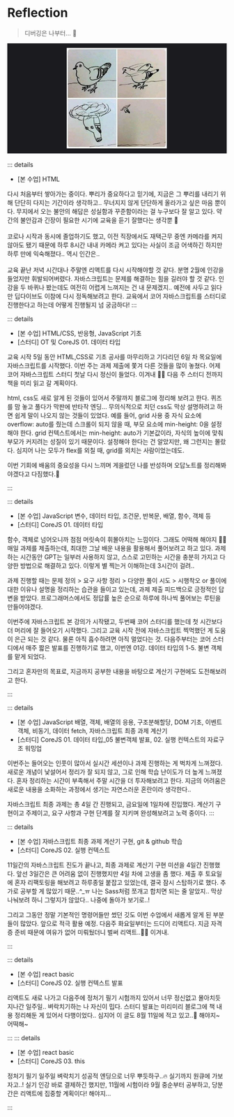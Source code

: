 # Reflection

> 디버깅은 나부터... 🔫<br>

![모가지로날아보자](./images/reflection.jpg)

::: details <Badge type="tip" text="Week 1" /> <Badge type="info" text="🗓️ 25.07.03-25.07.04" />

- [본 수업] HTML

다시 처음부터 쌓아가는 중이다. 뿌리가 중요하다고 믿기에, 지금은 그 뿌리를 내리기 위해 단단히 다지는 기간이라 생각하고..
무너지지 않게 단단하게 올라가고 싶은 마음 뿐이다. 무지에서 오는 불안의 해답은 성실함과 꾸준함이라는 걸 누구보다 잘 알고 있다. 약간의 불안감과 긴장이 필요한 시기에 교육을 듣기 잘했다는 생각뿐 💭 <br><br>
코로나 시작과 동시에 졸업하기도 했고, 이전 직장에서도 재택근무 중엔 카메라를 켜지 않아도 됐기 때문에 하루 8시간 내내 카메라 켜고 있다는 사실이 조금 어색하긴 하지만 하루 만에 익숙해졌다.. 역시 인간은..<br><br>
교육 끝난 저녁 시간대나 주말엔 리액트를 다시 시작해야할 것 같다. 분명 2월에 인강을 들었지만 휘발되어버렸다.
자바스크립트는 문제를 해결하는 힘을 길러야 할 것 같다. 인강을 두 바퀴나 봤는데도 여전히 어렵게 느껴지는 건 내 문제겠지.. 예전에 사두고 읽다만 딥다이브도 이참에 다시 정독해보려고 한다. 교육에서 코어 자바스크립트를 스터디로 진행한다고 하는데 어떻게 진행될지 넘 궁금하다!
:::

::: details <Badge type="tip" text="Week 2" /><Badge type="info" text="🗓️ 25.07.07-25.07.11" />

- [본 수업] HTML/CSS, 반응형, JavaScript 기초
- [스터디] OT 및 CoreJS 01. 데이터 타입

교육 시작 5일 동안 HTML,CSS로 기초 공사를 마무리하고 기다리던 6일 차 목요일에 자바스크립트를 시작했다. 이번 주는 과제 제출에 쫓겨 다른 것들을 많이 놓쳤다. 어제 코어 자바스크립트 스터디 첫날 다시 정신이 들었다. 이겨내 🙂🔫 다음 주 스터디 전까지 책을 미리 읽고 갈 계획이다.

html, css도 새로 알게 된 것들이 있어서 주말까지 블로그에 정리해 보려고 한다. 퀴즈를 맘 놓고 풀다가 막판에 반타작 엔딩... 무의식적으로 치던 css도 막상 설명하려고 하면 쉽게 말이 나오지 않는 것들이 있었다. 예를 들어, grid 사용 중 자식 요소에 overflow: auto를 줬는데 스크롤이 되지 않을 때, 부모 요소에 min-height: 0을 설정해야 한다. grid 컨텍스트에서는 min-height: auto가 기본값이라, 자식의 높이에 맞춰 부모가 커지려는 성질이 있기 때문이다. 설정해야 한다는 건 알았지만, 왜 그런지는 몰랐다. 심지어 나는 모두가 flex를 외칠 때, grid를 외치는 사람이었는데도.

이번 기회에 배움의 중요성을 다시 느끼며 게을렀던 나를 반성하며 오답노트를 정리해봐야겠다고 다짐했다.💭

:::

::: details <Badge type="tip" text="Week 3" /><Badge type="info" text="🗓️ 25.07.14-25.07.18" />

- [본 수업] JavaScript 변수, 데이터 타입, 조건문, 반복문, 배열, 함수, 객체 등
- [스터디] CoreJS 01. 데이터 타입

함수, 객체로 넘어오니까 점점 머릿속이 휘몰아치는 느낌이다. 그래도 어떡해 해야지 🙂🔫 매일 과제를 제출하는데, 최대한 그날 배운 내용을 활용해서 풀어보려고 하고 있다. 과제하는 시간동안 GPT는 일부러 사용하지 않고, 스스로 고민하는 시간을 충분히 가지고 다양한 방법으로 해결하고 있다. 이렇게 별 찍는거 이해하는데 3시간이 걸려..

과제 진행할 때는 문제 정의 > 요구 사항 정리 > 다양한 풀이 시도 > 시행착오 or 풀이에 대한 이유나 설명을 정리하는 습관을 들이고 있는데, 과제 제출 피드백으로 긍정적인 답변을 받았다. 프로그래머스에서도 정답률 높은 순으로 하루에 하나씩 풀어보는 루틴을 만들어야겠다.

이번주에 자바스크립트 본 강의가 시작됐고, 두번째 코어 스터디를 했는데 첫 시간보다 더 머리에 잘 들어오기 시작했다. 그리고 교육 시작 전에 자바스크립트 찍먹했던 게 도움이 은근 되는 것 같다. 물론 아직 흡수하려면 아직 멀었다는 것. 다음주부터는 코어 스터디에서 매주 짧은 발표를 진행하기로 했고, 이번엔 01강. 데이터 타입의 1-5. 불변 객체를 맡게 되었다.

그리고 혼자만의 목표로, 지금까지 공부한 내용을 바탕으로 계산기 구현에도 도전해보려고 한다.

:::

::: details <Badge type="tip" text="Week 4" /><Badge type="info" text="🗓️ 25.07.21-25.07.25" />

- [본 수업] JavaScript 배열, 객체, 배열의 응용, 구조분해할당, DOM 기초, 이벤트 객체, 비동기, 데이터 fetch, 자바스크립트 최종 과제 계산기
- [스터디] CoreJS 01. 데이터 타입\_05 불변객체 발표, 02. 실행 컨텍스트의 자료구조 워밍업

이번주는 들어오는 인풋이 많아서 실시간 세션이나 과제 진행하는 게 벅차게 느껴졌다. 새로운 개념이 낯설어서 정리가 잘 되지 않고, 그로 인해 학습 난이도가 더 높게 느껴졌다. 혼자 정리하는 시간이 부족해서 주말 시간을 더 투자해보려고 한다. 지금의 어려움은 새로운 내용을 소화하는 과정에서 생기는 자연스러운 혼란이라 생각한다..

자바스크립트 최종 과제는 총 4일 간 진행되고, 금요일에 1일차에 진입했다. 계산기 구현이고 주제이고, 요구 사항과 구현 단계를 잘 지키며 완성해보려고 노력 중이다.
:::

::: details <Badge type="tip" text="Week 5" /><Badge type="info" text="🗓️ 25.07.28-25.08.01" />

- [본 수업] 자바스크립트 최종 과제 계산기 구현, git & github 학습
- [스터디] CoreJS 02. 실행 컨텍스트

11일간의 자바스크립트 진도가 끝나고, 최종 과제로 계산기 구현 미션을 4일간 진행했다. 앞선 3일간은 큰 어려움 없이 진행했지만 4일 차에 고생을 좀 했다. 제출 후 토요일에 혼자 리팩토링을 해보려고 하루종일 붙잡고 있었는데, 결국 잠시 스탑하기로 했다. 추가로 공부할 게 많았기 때문..^\_ㅠ 나는 Sass처럼 쪼개고 합치면 되는 줄 알았지.. 막상 나눠보려 하니 그렇지가 않았다.. 나중에 돌아가 보기로..!

그리고 그동안 정말 기본적인 명령어들만 썼던 깃도 이번 수업에서 새롭게 알게 된 부분들이 많았다. 앞으로 적극 활용 예정. 다음주 화요일부터는 드디어 리액트다. 지금 자격증 준비 때문에 여유가 없어 미뤄뒀더니 벌써 리액트..😵‍💫 이겨내.

:::

::: details <Badge type="tip" text="Week 6" /><Badge type="info" text="🗓️ 25.08.04-25.08.08" />

- [본 수업] react basic
- [스터디] CoreJS 02. 실행 컨텍스트 발표

리액트도 새로 나가고 다음주에 정처기 필기 시험까지 있어서 너무 정신없고 몰아치듯 지나간 일주일.. 벼락치기하는 나 자신이 밉다. 스터디 발표는 미리미리 블로그에 책 내용 정리해둔 게 있어서 다행이었다.. 심지어 이 글도 8월 11일에 적고 있고..🫨 해야지~ 어떡해~

:::
::: details <Badge type="tip" text="Week 7" /><Badge type="info" text="🗓️ 25.08.11-25.08.15" />

- [본 수업] react basic
- [스터디] CoreJS 03. this

정처기 필기 일주일 벼락치기 성공적 엔딩으로 너무 뿌듯하구..🔥 실기까지 원큐에 가보자고..! 실기 인강 바로 결제하긴 했지만, 11월에 시험이라 9월 중순부터 공부하고, 당분간은 리액트에 집중할 계획이다! 해야지...

:::

<br>
<Comment/>

